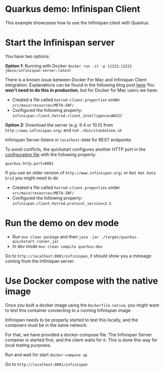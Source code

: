 # Quarkus demo: Infinispan Client

This example showcases how to use the Infinispan client with Quarkus. 

# Start the Infinispan server

You have two options:

**Option 1:** Running with Docker `docker run -it -p 11222:11222 jboss/infinispan-server:latest`

There is a known issue between Docker For Mac and Infinispan Client integration. Explanations can be found in
the following blog post [here](https://blog.infinispan.org/2018/03/accessing-infinispan-inside-docker-for.html)
You **won't need to do this in production**, but for Docker for Mac users we have:
- Created a file called `hotrod-client.properties` under `src/main/resources/META-INF/`
- Configured the following property: `infinispan.client.hotrod.client_intelligence=BASIC`

**Option 2:** Download the server (e.g. 9.4 or 10.0) from `http://www.infinispan.org/` and run `./bin/standalone.sh`

Infinispan Server listens in `localhost:8080` for REST endpoints.

To avoid conflicts, the quickstart configures another HTTP port in the [configuration file](/src/main/resources/application.properties) 
with the following property:

`
quarkus.http.port=8081
`

If you use an older version of `http://www.infinispan.org/` or `Red Hat Data Grid` you might need to do
- Created a file called `hotrod-client.properties` under `src/main/resources/META-INF/`
- Configured the following property: `infinispan.client.hotrod.protocol_version=2.5`

# Run the demo on dev mode

- Run `mvn clean package` and then `java -jar ./target/quarkus-quickstart-runner.jar`
- In dev mode `mvn clean compile quarkus:dev`

Go to `http://localhost:8081/infinispan`, it should show you a message coming from the Infinispan server.


# Use Docker compose with the native image

Once you built a docker image using the `Dockerfile.native`, you might want to test this
container connecting to a running Infinispan image.

Infinispan needs to be properly started to test this locally, and the containers must be in the same network.

For that, we have provided a docker-compose file. The Infinispan Server container is started first, and the client 
waits for it. This is done this way for local testing purposes. 

Run and wait for start `docker-compose up`

Go to `http://localhost:8081/infinispan` 
